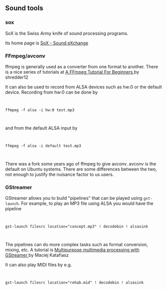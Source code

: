 
##  Sound tools 

###  sox 


SoX is the Swiss Army knife of sound processing programs.


Its home page is [
	SoX - Sound eXchange
      ](http://sox.sourceforge.net/) 

###  FFmpeg/avconv 


ffmpeg is generally used as a converter from one format to another.
      There is a nice series of tutorials at [
	A FFmpeg Tutorial For Beginners
      ](http://linuxers.org/tutorial/ffmpeg-tutorial-beginners) by shredder12


It can also be used to record from ALSA devices such as hw:0 or the default device.
      Recording from hw:0 can be done by

```

	
ffmpeg -f alsa -i hw:0 test.mp3
	
      
```


and from the default ALSA input by

```

	
ffmpeg -f alsa -i default test.mp3
	
      
```


There was a fork some years ago of ffmpeg to give avconv.
      avconv is the default on Ubuntu systems. There are
      some differences between the two, not enough to
      justify the nuisance factor to us users.

###  GStreamer 


GStreamer allows you to build "pipelines" that can be played using `gst-launch`.
      For example, to play an MP3 file using ALSA you would have the pipeline

```

	
gst-launch filesrc location="concept.mp3" ! decodebin ! alsasink
	
      
```


The pipelines can do more complex tasks such as format conversion, mixing, etc.
      A tutorial is [
	Multipurpose multimedia processing with GStreamer
      ](http://www.ibm.com/developerworks/aix/library/au-gstreamer.html?ca=dgr-lnxw07GStreamer) by Maciej Katafiasz


It can also play MIDI files by e.g.

```

	
gst-launch filesrc location="rehab.mid" ! decodebin ! alsasink
	
      
```
